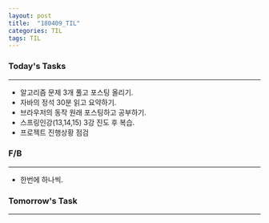 ```yaml
---
layout: post
title:  "180409_TIL"
categories: TIL
tags: TIL
---
```


### Today's Tasks
---
- 알고리즘 문제 3개 풀고 포스팅 올리기. 
- 자바의 정석 30분 읽고 요약하기.
- 브라우저의 동작 원래 포스팅하고 공부하기.
- 스프링인강(13,14,15) 3강 진도 후 복습.
- 프로젝트 진행상황 점검

###  F/B
---
- 한번에 하나씩.

###  Tomorrow's Task
---

 